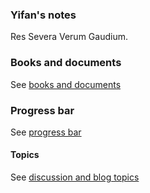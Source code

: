 ### **Yifan's notes**

Res Severa Verum Gaudium.


### Books and documents

See [books and documents](books.md)

### Progress bar

See [progress bar](progress.md)

#### Topics

See [discussion and blog topics](topics.md)

